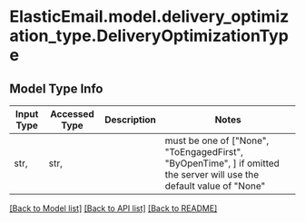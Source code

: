 # ElasticEmail.model.delivery_optimization_type.DeliveryOptimizationType

## Model Type Info
Input Type | Accessed Type | Description | Notes
------------ | ------------- | ------------- | -------------
str,  | str,  |  | must be one of ["None", "ToEngagedFirst", "ByOpenTime", ] if omitted the server will use the default value of "None"

[[Back to Model list]](../../README.md#documentation-for-models) [[Back to API list]](../../README.md#documentation-for-api-endpoints) [[Back to README]](../../README.md)

